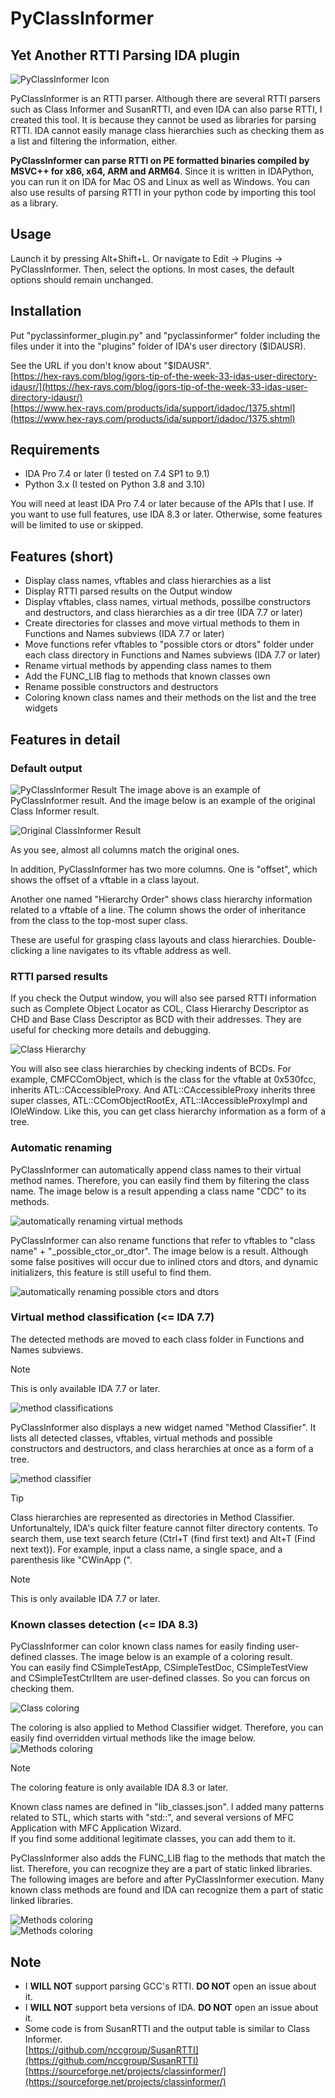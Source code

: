 # PyClassInformer
## Yet Another RTTI Parsing IDA plugin
![PyClassInformer Icon](/pyclassinformer/pci_icon.png)

PyClassInformer is an RTTI parser. Although there are several RTTI parsers such as Class Informer and SusanRTTI, and even IDA can also parse RTTI, I created this tool. It is because they cannot be used as libraries for parsing RTTI. IDA cannot easily manage class hierarchies such as checking them as a list and filtering the information, either.

**PyClassInformer can parse RTTI on PE formatted binaries compiled by MSVC++ for x86, x64, ARM and ARM64**. Since it is written in IDAPython, you can run it on IDA for Mac OS and Linux as well as Windows. You can also use results of parsing RTTI in your python code by importing this tool as a library.

## Usage
Launch it by pressing Alt+Shift+L. Or navigate to Edit -> Plugins -> PyClassInformer.
Then, select the options. In most cases, the default options should remain unchanged.

## Installation
Put "pyclassinformer_plugin.py" and "pyclassinformer" folder including the files under it into the "plugins" folder of IDA's user directory ($IDAUSR).

See the URL if you don't know about "$IDAUSR".  
[https://hex-rays.com/blog/igors-tip-of-the-week-33-idas-user-directory-idausr/](https://hex-rays.com/blog/igors-tip-of-the-week-33-idas-user-directory-idausr/)  
[https://www.hex-rays.com/products/ida/support/idadoc/1375.shtml](https://www.hex-rays.com/products/ida/support/idadoc/1375.shtml)

## Requirements
- IDA Pro 7.4 or later (I tested on 7.4 SP1 to 9.1)
- Python 3.x (I tested on Python 3.8 and 3.10)

You will need at least IDA Pro 7.4 or later because of the APIs that I use. If you want to use full features, use IDA 8.3 or later. Otherwise, some features will be limited to use or skipped.

## Features (short)
- Display class names, vftables and class hierarchies as a list
- Display RTTI parsed results on the Output window
- Display vftables, class names, virtual methods, possilbe constructors and destructors, and class hierarchies as a dir tree (IDA 7.7 or later)
- Create directories for classes and move virtual methods to them in Functions and Names subviews (IDA 7.7 or later)
- Move functions refer vftables to "possible ctors or dtors" folder under each class directory in Functions and Names subviews (IDA 7.7 or later)
- Rename virtual methods by appending class names to them
- Add the FUNC_LIB flag to methods that known classes own
- Rename possible constructors and destructors
- Coloring known class names and their methods on the list and the tree widgets

## Features in detail
### Default output
![PyClassInformer Result](/images/result.png)
The image above is an example of PyClassInformer result. And the image below is an example of the original Class Informer result.  
  
![Original ClassInformer Result](/images/orig_class_informer.png)  
  
As you see, almost all columns match the original ones.   
  
In addition, PyClassInformer has two more columns. One is "offset", which shows the offset of a vftable in a class layout.  
  
Another one named "Hierarchy Order" shows class hierarchy information related to a vftable of a line. The column shows the order of inheritance from the class to the top-most super class.  
  
These are useful for grasping class layouts and class hierarchies. Double-clicking a line navigates to its vftable address as well.

### RTTI parsed results
If you check the Output window, you will also see parsed RTTI information such as Complete Object Locator as COL, Class Hierarchy Descriptor as CHD and Base Class Descriptor as BCD with their addresses. They are useful for checking more details and debugging.  
  
![Class Hierarchy](/images/class_hierarchy.png)  

You will also see class hierarchies by checking indents of BCDs. For example, CMFCComObject, which is the class for the vftable at 0x530fcc, inherits ATL::CAccessibleProxy. And ATL::CAccessibleProxy inherits three super classes, ATL::CComObjectRootEx, ATL::IAccessibleProxyImpl and IOleWindow. Like this, you can get class hierarchy information as a form of a tree.

### Automatic renaming
PyClassInformer can automatically append class names to their virtual method names. Therefore, you can easily find them by filtering the class name. The image below is a result appending a class name "CDC" to its methods.  

![automatically renaming virtual methods](/images/auto_renmaing.png)  
  
PyClassInformer can also rename functions that refer to vftables to "class name" + "_possible_ctor_or_dtor". The image below is a result. Although some false positives will occur due to inlined ctors and dtors, and dynamic initializers, this feature is still useful to find them.  
  
![automatically renaming possible ctors and dtors](/images/auto_renmaing2.png)  

### Virtual method classification (<= IDA 7.7)
The detected methods are moved to each class folder in Functions and Names subviews.  
> [!NOTE]
> This is only available IDA 7.7 or later. 
  
![method classifications](/images/classification.png)  
  
PyClassInformer also displays a new widget named "Method Classifier". It lists all detected classes, vftables, virtual methods and possible constructors and destructors, and class herarchies at once as a form of a tree.  

![method classifier](/images/method_classifier.png)  

> [!TIP]
> Class hierarchies are represented as directories in Method Classifier.
> Unfortunaltely, IDA's quick filter feature cannot filter directory contents.
> To search them, use text search feture (Ctrl+T (find first text) and Alt+T (Find next text)).
> For example, input a class name, a single space, and a parenthesis like "CWinApp (".

> [!NOTE]
> This is only available IDA 7.7 or later. 

### Known classes detection (<= IDA 8.3)
PyClassInformer can color known class names for easily finding user-defined classes.
The image below is an example of a coloring result.  
You can easily find CSimpleTestApp, CSimpleTestDoc, CSimpleTestView and CSimpleTestCtrlItem are user-defined classes. So you can forcus on checking them.  
  
![Class coloring](/images/coloring.png)  

The coloring is also applied to Method Classifier widget. Therefore, you can easily find overridden virtual methods like the image below.
![Methods coloring](/images/overridden_methods.png)  
  
> [!NOTE]
> The coloring feature is only available IDA 8.3 or later. 
  
Known class names are defined in "lib_classes.json". I added many patterns related to STL, which starts with "std::", and several versions of MFC Application with MFC Application Wizard.  
If you find some additional legitimate classes, you can add them to it.  

PyClassInformer also adds the FUNC_LIB flag to the methods that match the list. Therefore, you can recognize they are a part of static linked libraries.  
The following images are before and after PyClassInformer execution. Many known class methods are found and IDA can recognize them a part of static linked libraries.  
  
![Methods coloring](/images/before_libflag_applied.png)  
![Methods coloring](/images/after_libflag_applied.png)  

## Note
- I **WILL NOT** support parsing GCC's RTTI. **DO NOT** open an issue about it.
- I **WILL NOT** support beta versions of IDA. **DO NOT** open an issue about it.
- Some code is from SusanRTTI and the output table is similar to Class Informer.  
[https://github.com/nccgroup/SusanRTTI](https://github.com/nccgroup/SusanRTTI)  
[https://sourceforge.net/projects/classinformer/](https://sourceforge.net/projects/classinformer/)
